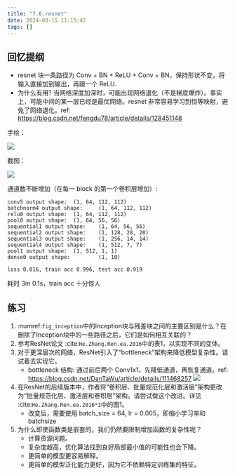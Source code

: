 ```yaml
---
title: "7.6.resnet"
date: 2024-08-15 11:15:42
tags: []
---
```

## 回忆提纲

- resnet 块一条路径为 Conv + BN + ReLU + Conv + BN，保持形状不变，将输入直接加到输出，再跟一个 ReLU.
- 为什么有用? 当网络深度加深时，可能出现网络退化（不是梯度爆炸）。事实上，可能中间的某一层已经是最优网络。resnet 非常容易学习到恒等映射，避免了网络退化。ref: https://blog.csdn.net/fengdu78/article/details/128451148

手绘：

![](https://telegraph-image-bhi.pages.dev/file/ea475d004f86d519f2916.jpg)

截图：

![](https://telegraph-image-bhi.pages.dev/file/1df3796e2388db69fd911.png)

通道数不断增加（在每一 block 的第一个卷积层增加）:

```
conv5 output shape:  (1, 64, 112, 112)
batchnorm4 output shape:     (1, 64, 112, 112)
relu0 output shape:  (1, 64, 112, 112)
pool0 output shape:  (1, 64, 56, 56)
sequential1 output shape:    (1, 64, 56, 56)
sequential2 output shape:    (1, 128, 28, 28)
sequential3 output shape:    (1, 256, 14, 14)
sequential4 output shape:    (1, 512, 7, 7)
pool1 output shape:  (1, 512, 1, 1)
dense0 output shape:         (1, 10)
```

```
loss 0.016, train acc 0.996, test acc 0.919
```

耗时 3m 0.1s，train acc 十分惊人

## 练习

1.  :numref:`fig_inception`中的Inception块与残差块之间的主要区别是什么？在删除了Inception块中的一些路径之后，它们是如何相互关联的？
1. 参考ResNet论文 :cite:`He.Zhang.Ren.ea.2016`中的表1，以实现不同的变体。
1. 对于更深层次的网络，ResNet引入了“bottleneck”架构来降低模型复杂性。请试着去实现它。
    - bottleneck 结构: 通过前后两个 Conv1x1，先降低通道，再恢复通道。ref: https://blog.csdn.net/DanTaWu/article/details/111468257
    ![](https://telegraph-image-bhi.pages.dev/file/d44fbd56a914156022d81.png)
1. 在ResNet的后续版本中，作者将“卷积层、批量规范化层和激活层”架构更改为“批量规范化层、激活层和卷积层”架构。请尝试做这个改进。详见 :cite:`He.Zhang.Ren.ea.2016*1`中的图1。
    - 改变后，需要使用 batch_size = 64, lr = 0.005，即缩小学习率和 batchsize
1. 为什么即使函数类是嵌套的，我们仍然要限制增加函数的复杂性呢？
    - 计算资源问题。
    - 复杂度越高，优化算法找到良好局部最小值的可能性也会下降。
    - 更简单的模型更容易解释。
    - 更简单的模型泛化能力更好，因为它不依赖特定训练集的特征。
